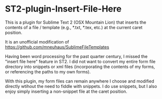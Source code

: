 ST2-plugin-Insert-File-Here
===========================

This is a plugin for Sublime Text 2 (OSX Mountain Lion) that inserts the contents of a file / template (e.g., *.txt, *.tex, etc.) at the current caret position.

It is an unofficial modification of https://github.com/mneuhaus/SublimeFileTemplates

Having been word processing for the past quarter century, I missed the "insert file here" feature in ST2.  I did not want to convert my entire form file directory into snippets or xml files (incorporating the contents of my forms, or referencing the paths to my own forms).

With this plugin, my form files can remain anywhere I choose and modified directly wtihout the need to fiddle with snippets.  I do use snippets, but I also enjoy simply inserting a non-snippet file at the caret position.
